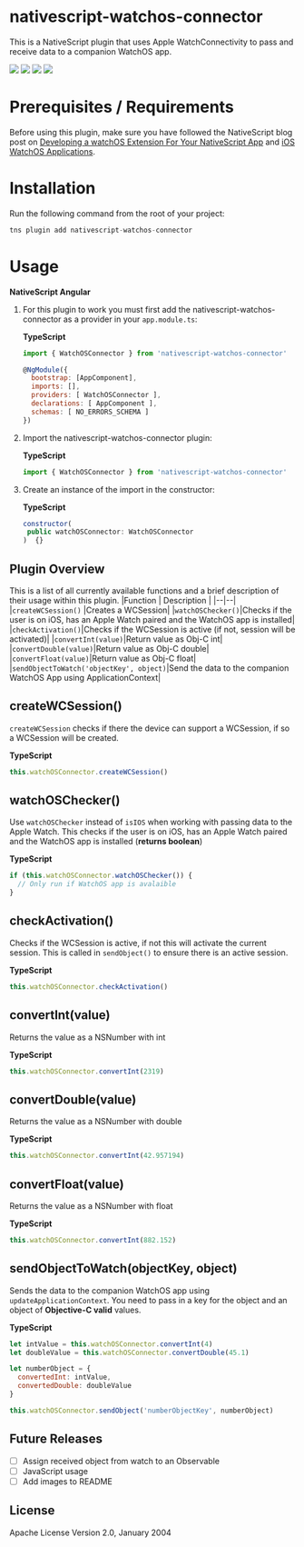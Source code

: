 # nativescript-watchos-connector

This is a NativeScript plugin that uses Apple WatchConnectivity to pass and receive data to a companion WatchOS app.

[![](https://img.shields.io/npm/v/nativescript-watchos-connector?style=for-the-badge)](https://www.npmjs.com/package/nativescript-watchos-connector) [![](https://img.shields.io/github/downloads/reecereynolds/nativescript-watchos-connector/total?style=for-the-badge)](https://github.com/ReeceReynolds/nativescript-watchos-connector/) [![](https://img.shields.io/github/issues/reecereynolds/nativescript-watchos-connector?style=for-the-badge)](https://github.com/ReeceReynolds/nativescript-watchos-connector/issues) [![](https://img.shields.io/twitter/follow/_reecereynolds?color=blue&label=Follow%20me&style=for-the-badge)](https://twitter.com/_reecereynolds)

# Prerequisites / Requirements

Before using this plugin, make sure you have followed the NativeScript blog post on [Developing a watchOS Extension For Your NativeScript App](https://www.nativescript.org/blog/developing-a-watchos-extension-for-your-nativescript-app) and [iOS WatchOS Applications](https://docs.nativescript.org/angular/tooling/ios-watch-apps).

# Installation

Run the following command from the root of your project:

```javascript
tns plugin add nativescript-watchos-connector
```

# Usage

**NativeScript Angular**

1. For this plugin to work you must first add the nativescript-watchos-connector as a provider in your `app.module.ts`:

   **TypeScript**

    ```javascript
    import { WatchOSConnector } from 'nativescript-watchos-connector'

    @NgModule({
      bootstrap: [AppComponent],
      imports: [],
      providers: [ WatchOSConnector ],
      declarations: [ AppComponent ],
      schemas: [ NO_ERRORS_SCHEMA ]
    })
     ```

2. Import the nativescript-watchos-connector plugin:

   **TypeScript**

   ```javascript
   import { WatchOSConnector } from 'nativescript-watchos-connector'
   ```

3. Create an instance of the import in the constructor:

   **TypeScript**

   ```javascript
   constructor(
    public watchOSConnector: WatchOSConnector
   )  {}
   ```

## Plugin Overview

This is a list of all currently available functions and a brief description of their usage within this plugin.
|Function | Description |
|--|--|
|`createWCSession()` |Creates a WCSession|
|`watchOSChecker()`|Checks if the user is on iOS, has an Apple Watch paired and the WatchOS app is installed|
|`checkActivation()`|Checks if the WCSession is active (if not, session will be activated)|
|`convertInt(value)`|Return value as Obj-C int|
|`convertDouble(value)`|Return value as Obj-C double|
|`convertFloat(value)`|Return value as Obj-C float|
|`sendObjectToWatch('objectKey', object)`|Send the data to the companion WatchOS App using ApplicationContext|

## createWCSession()

`createWCSession` checks if there the device can support a WCSession, if so a WCSession will be created.

**TypeScript**

```javascript
this.watchOSConnector.createWCSession()
```

## watchOSChecker()

Use `watchOSChecker` instead of `isIOS` when working with passing data to the Apple Watch. This checks if the user is on iOS, has an Apple Watch paired and the WatchOS app is installed (**returns boolean**)

**TypeScript**

```javascript
if (this.watchOSConnector.watchOSChecker()) {
  // Only run if WatchOS app is avalaible
}
```

## checkActivation()

Checks if the WCSession is active, if not this will activate the current session. This is called in `sendObject()` to ensure there is an active session.

**TypeScript**

```javascript
this.watchOSConnector.checkActivation()
```

## convertInt(value)

Returns the value as a NSNumber with int

**TypeScript**

```javascript
this.watchOSConnector.convertInt(2319)
```

## convertDouble(value)

Returns the value as a NSNumber with double

**TypeScript**

```javascript
this.watchOSConnector.convertInt(42.957194)
```

## convertFloat(value)

Returns the value as a NSNumber with float

**TypeScript**

```javascript
this.watchOSConnector.convertInt(882.152)
```

## sendObjectToWatch(objectKey, object)

Sends the data to the companion WatchOS app using `updateApplicationContext`. You need to pass in a key for the object and an object of **Objective-C valid** values.

**TypeScript**

```javascript
let intValue = this.watchOSConnector.convertInt(4)
let doubleValue = this.watchOSConnector.convertDouble(45.1)

let numberObject = {
  convertedInt: intValue,
  convertedDouble: doubleValue
}

this.watchOSConnector.sendObject('numberObjectKey', numberObject)
```

## Future Releases

- [ ] Assign received object from watch to an Observable
- [ ] JavaScript usage
- [ ] Add images to README

## License

Apache License Version 2.0, January 2004
